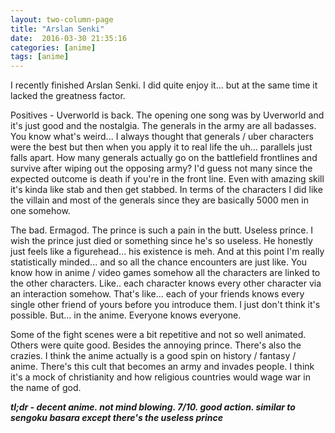 ```yaml
---
layout: two-column-page 
title: "Arslan Senki"
date:  2016-03-30 21:35:16
categories: [anime]
tags: [anime]
---
```

I recently finished Arslan Senki. I did quite enjoy it... but at the same time it lacked the greatness factor.

Positives - Uverworld is back. The opening one song was by Uverworld and it's just good and the nostalgia. The generals in the army are all badasses. You know what's weird... I always thought that generals / uber characters were the best but then when you apply it to real life the uh... parallels just falls apart. How many generals actually go on the battlefield frontlines and survive after wiping out the opposing army? I'd guess not many since the expected outcome is death if you're in the front line. Even with amazing skill it's kinda like stab and then get stabbed. In terms of the characters I did like the villain and most of the generals since they are basically 5000 men in one somehow.

The bad. Ermagod. The prince is such a pain in the butt. Useless prince. I wish the prince just died or something since he's so useless. He honestly just feels like a figurehead... his existence is meh. And at this point I'm really statistically minded... and so all the chance encounters are just like. You know how in anime / video games somehow all the characters are linked to the other characters. Like.. each character knows every other character via an interaction somehow. That's like... each of your friends knows every single other friend of yours before you introduce them. I just don't think it's possible. But... in the anime. Everyone knows everyone.

Some of the fight scenes were a bit repetitive and not so well animated. Others were quite good. Besides the annoying prince. There's also the crazies. I think the anime actually is a good spin on history / fantasy / anime. There's this cult that becomes an army and invades people. I think it's a mock of christianity and how religious countries would wage war in the name of god.

***tl;dr - decent anime. not mind blowing. 7/10. good action. similar to sengoku basara except there's the useless prince***


